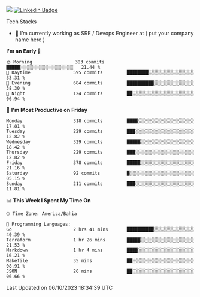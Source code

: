 ![](https://komarev.com/ghpvc/?username=miltlima&color=blue) [![Linkedin Badge](https://img.shields.io/badge/-LinkedIn-blue?style=flat-square&logo=Linkedin&logoColor=white&link=https://www.linkedin.com/in/miltonlimaj/)](https://www.linkedin.com/in/miltonlimaj/) 


Tech Stacks
                 

- 🔭 I’m currently working as SRE / Devops Engineer at ( put your company name here )


<!--START_SECTION:waka-->
**I'm an Early 🐤** 

```text
🌞 Morning                383 commits         █████░░░░░░░░░░░░░░░░░░░░   21.44 % 
🌆 Daytime                595 commits         ████████░░░░░░░░░░░░░░░░░   33.31 % 
🌃 Evening                684 commits         ██████████░░░░░░░░░░░░░░░   38.30 % 
🌙 Night                  124 commits         ██░░░░░░░░░░░░░░░░░░░░░░░   06.94 % 
```
📅 **I'm Most Productive on Friday** 

```text
Monday                   318 commits         ████░░░░░░░░░░░░░░░░░░░░░   17.81 % 
Tuesday                  229 commits         ███░░░░░░░░░░░░░░░░░░░░░░   12.82 % 
Wednesday                329 commits         █████░░░░░░░░░░░░░░░░░░░░   18.42 % 
Thursday                 229 commits         ███░░░░░░░░░░░░░░░░░░░░░░   12.82 % 
Friday                   378 commits         █████░░░░░░░░░░░░░░░░░░░░   21.16 % 
Saturday                 92 commits          █░░░░░░░░░░░░░░░░░░░░░░░░   05.15 % 
Sunday                   211 commits         ███░░░░░░░░░░░░░░░░░░░░░░   11.81 % 
```


📊 **This Week I Spent My Time On** 

```text
🕑︎ Time Zone: America/Bahia

💬 Programming Languages: 
Go                       2 hrs 41 mins       ██████████░░░░░░░░░░░░░░░   40.39 % 
Terraform                1 hr 26 mins        █████░░░░░░░░░░░░░░░░░░░░   21.53 % 
Markdown                 1 hr 4 mins         ████░░░░░░░░░░░░░░░░░░░░░   16.21 % 
Makefile                 35 mins             ██░░░░░░░░░░░░░░░░░░░░░░░   08.91 % 
JSON                     26 mins             ██░░░░░░░░░░░░░░░░░░░░░░░   06.66 % 
```


 Last Updated on 06/10/2023 18:34:39 UTC
<!--END_SECTION:waka-->
